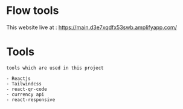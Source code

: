 # Flow tools

This website live at :  https://main.d3e7xqdfx53swb.amplifyapp.com/

# Tools 

`tools which are used in this project`
```
- Reactjs
- Tailwindcss
- react-qr-code
- currency api
- react-responsive
```
